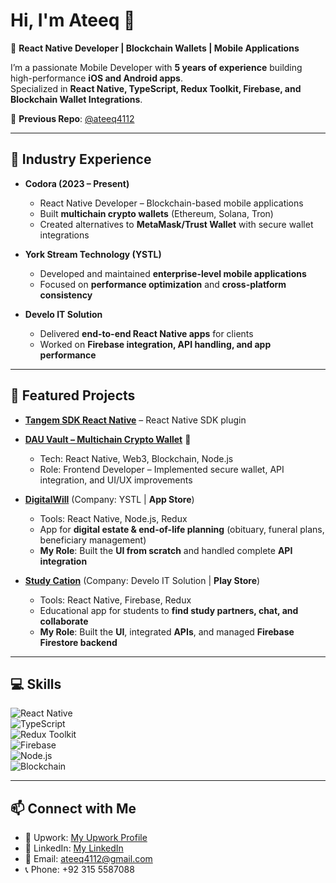 # Hi, I'm Ateeq 👋  

🚀 **React Native Developer | Blockchain Wallets | Mobile Applications**  

I’m a passionate Mobile Developer with **5 years of experience** building high-performance **iOS and Android apps**.  
Specialized in **React Native, TypeScript, Redux Toolkit, Firebase, and Blockchain Wallet Integrations**.  

🔗 **Previous Repo**: [@ateeq4112](https://github.com/ateeq4112)  

---

## 💼 Industry Experience  

- **Codora (2023 – Present)**  
  - React Native Developer – Blockchain-based mobile applications  
  - Built **multichain crypto wallets** (Ethereum, Solana, Tron)  
  - Created alternatives to **MetaMask/Trust Wallet** with secure wallet integrations  

- **York Stream Technology (YSTL)**  
  - Developed and maintained **enterprise-level mobile applications**  
  - Focused on **performance optimization** and **cross-platform consistency**  

- **Develo IT Solution**  
  - Delivered **end-to-end React Native apps** for clients  
  - Worked on **Firebase integration, API handling, and app performance**  

---

## 📌 Featured Projects  

- **[Tangem SDK React Native](https://github.com/aur0104/tangem-sdk-react-native)** – React Native SDK plugin  

- **[DAU Vault – Multichain Crypto Wallet](https://play.google.com/store/apps/details?id=com.dau.wallet)** 🔐  
  - Tech: React Native, Web3, Blockchain, Node.js  
  - Role: Frontend Developer – Implemented secure wallet, API integration, and UI/UX improvements  

- **[DigitalWill](https://apps.apple.com/)** (Company: YSTL | **App Store**)  
  - Tools: React Native, Node.js, Redux  
  - App for **digital estate & end-of-life planning** (obituary, funeral plans, beneficiary management)  
  - **My Role**: Built the **UI from scratch** and handled complete **API integration**  

- **[Study Cation](https://play.google.com/)** (Company: Develo IT Solution | **Play Store**)  
  - Tools: React Native, Firebase, Redux  
  - Educational app for students to **find study partners, chat, and collaborate**  
  - **My Role**: Built the **UI**, integrated **APIs**, and managed **Firebase Firestore backend**  

---

## 💻 Skills  

![React Native](https://img.shields.io/badge/React_Native-61DAFB?style=for-the-badge&logo=react&logoColor=black)  
![TypeScript](https://img.shields.io/badge/TypeScript-3178C6?style=for-the-badge&logo=typescript&logoColor=white)  
![Redux Toolkit](https://img.shields.io/badge/Redux_Toolkit-593D88?style=for-the-badge&logo=redux&logoColor=white)  
![Firebase](https://img.shields.io/badge/Firebase-FFCA28?style=for-the-badge&logo=firebase&logoColor=black)  
![Node.js](https://img.shields.io/badge/Node.js-339933?style=for-the-badge&logo=node.js&logoColor=white)  
![Blockchain](https://img.shields.io/badge/Blockchain-121D33?style=for-the-badge&logo=bitcoin&logoColor=orange)  

---


## 📫 Connect with Me  

- 💼 Upwork: [My Upwork Profile]([https://www.upwork.com/](https://www.upwork.com/freelancers/~01546e06eb594e66cf))  
- 💼 LinkedIn: [My LinkedIn]([https://linkedin.com/](https://www.linkedin.com/in/ateeq-ur-rehman-2a9923169/))  
- 📧 Email: ateeq4112@gmail.com
-  📞 Phone: +92 315 5587088
